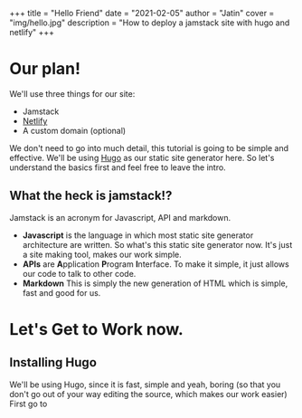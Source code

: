 +++
title = "Hello Friend"
date = "2021-02-05"
author = "Jatin"
cover = "img/hello.jpg"
description = "How to deploy a jamstack site with hugo and netlify"
+++

# Our plan!
We'll use three things for our site:

 - Jamstack
 - [Netlify](https://netlify.com)
 - A custom domain (optional)
 
 We don't need to go into much detail, this tutorial is going to be simple and effective. We'll be using [Hugo](https://gohugo.io) as our static site generator here. So let's understand the basics first and feel free to leave the intro. 
 ## What the heck is jamstack!?
Jamstack is an acronym for Javascript, API and markdown.

- **Javascript** is the language in which most static site generator architecture are written. So what's this static site generator now. It's just a site making tool, makes our work simple. 
- **APIs** are **A**pplication **P**rogram **I**nterface. To make it simple, it just allows our code to talk to other code.
- **Markdown** This is simply the new generation of HTML which is simple, fast and good for us.

# Let's Get to Work now.
## Installing Hugo
 We'll be using Hugo, since it is fast, simple and yeah, boring (so that you don't go out of your way editing the source, which makes our work easier)
 First go to 

